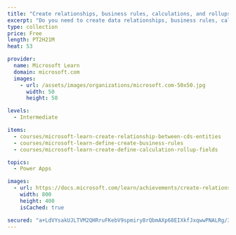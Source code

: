 ```yaml
---
title: "Create relationships, business rules, calculations, and rollups in Common Data Service"
excerpt: "Do you need to create data relationships, business rules, calculations, and rollups in Common Data Service? These modules help you use Common Data Service to build powerful business solutions that will transform your operations, processes, and your entire organization. The learning path Get started with Common Data Service introduces you to Common Data Service and many of the key concepts which include environment, entities, fields, and options sets.  This learning path continues and expands the exploration of Common Data Service with an overview how to form relationships between entities, how to build business rules to perform logic based upon your organization's needs, and how to add calculations and rollup fields."
type: collection
price: Free
length: PT2H21M
heat: 53

provider:
  name: Microsoft Learn
  domain: microsoft.com
  images:
    - url: /assets/images/organizations/microsoft.com-50x50.jpg
      width: 50
      height: 50

levels:
  - Intermediate

items:
  - courses/microsoft-learn-create-relationship-between-cds-entities
  - courses/microsoft-learn-define-create-business-rules
  - courses/microsoft-learn-create-define-calculation-rollup-fields

topics:
  - Power Apps

images:
  - url: https://docs.microsoft.com/learn/achievements/create-relationship-between-cds-entities-social.png
    width: 800
    height: 400
    isCached: true

secured: "a+LdVYsakUJLTVM2QHRruFKebV9spmiry8rQbmAXp68EIXkfJxqwwPNALRg/38n7aSsUf6S8+dd8Z/uTrhgPZKr1M4/ZdR3qwyHJkmqyOza593miuT1hrhkb5bou8TEu53PPkkCZzjy36hLfeEUq7UvAs3Ke+P8zCNEzzFsb0bxDjwwjsp6OhMCfJa7obC4FrM/r5CH4b2fumbuGia/2ish3DD9k6iREZOKIWzmjICzOaYLnAoNS5iShbc+Oj1NY+ZMhw3BTamrzAaU0VapFgc0yBFqd8Py7zpLv/zJjauyP6ZOATMKjwXbaS55qJYPPRpaFhFdgGwZnhrqyHESxAYZXBsAhfBRjD2kmyj4Cq28=;IDwKRXZyidAGF5kyVJ1F6g=="
---
```


